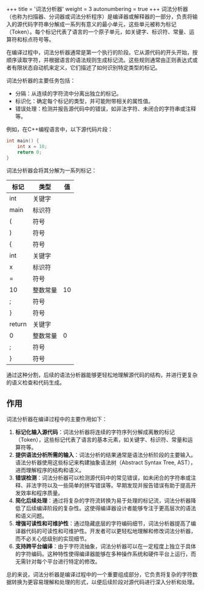 +++
title = '词法分析器'
weight = 3
autonumbering = true
+++
词法分析器（也称为扫描器、分词器或词法分析程序）是编译器或解释器的一部分，负责将输入的源代码字符串分解成一系列有意义的最小单元，这些单元被称为标记（Token）。每个标记代表了语言的一个原子单元，如关键字、标识符、常量、运算符和标点符号等。

在编译过程中，词法分析器通常是第一个执行的阶段。它从源代码的开头开始，按顺序读取字符，并根据语言的语法规则生成标记流。这些规则通常由正则表达式或者有限状态自动机来定义，它们描述了如何识别特定类型的标记。

词法分析器的主要任务包括：

- 分隔：从连续的字符流中分离出独立的标记。
- 标识化：确定每个标记的类型，并可能附带相关的属性值。
- 错误处理：检测并报告源代码中的错误，如非法字符、未闭合的字符串或注释等。

例如，在C++编程语言中，以下源代码片段：

```cpp
int main() {
    int x = 10;
    return 0;
}
```

词法分析器会将其分解为一系列标记：

|标记| 类型| 值|
|---|---|---|
|int| 关键字||
|main| 标识符||
|(| 符号||
|)| 符号||
|{| 符号||
|int| 关键字||
|x| 标识符||
|=| 符号||
|10| 整数常量|10|
|;| 符号||
|}| 符号||
|return| 关键字||
|0| 整数常量|0|
|;| 符号||
|}| 符号||

通过这种分割，后续的语法分析器能够更轻松地理解源代码的结构，并进行更复杂的语义检查和代码生成。

## 作用
词法分析器在编译过程中的主要作用如下：
<ol>
    <li> <b>标记化输入源代码</b>：词法分析器将连续的字符序列分解成离散的标记（Token），这些标记代表了语言的基本元素，如关键字、标识符、常量和运算符等。</li>
    <li><b>提供语法分析所需的输入</b>：词法分析的结果通常是语法分析阶段的主要输入。语法分析器使用这些标记来构建抽象语法树（Abstract Syntax Tree, AST），进而理解程序的结构和语义。</li>
    <li><b>错误检测</b>：词法分析器可以检测源代码中的常见错误，如未闭合的字符串或注释、非法字符以及一些简单的拼写错误等。早期发现并报告错误有助于提高开发效率和程序质量。</li>
    <li><b>简化后续处理</b>：通过将复杂的字符流转换为易于处理的标记流，词法分析器降低了后续编译阶段的复杂性。这使得编译器设计者能够专注于更高层次的语法和语义问题。</li>
    <li><b>增强可读性和可维护性</b>：通过隐藏底层的字符编码细节，词法分析器提高了编译器代码的可读性和可维护性。开发者可以更轻松地理解和修改词法分析器，而不必关心低级别的实现细节。</li>
    <li><b>支持跨平台编译</b>：由于字符流抽象，词法分析器可以在一定程度上独立于具体的字符编码。这种特性使得编译器能够在多种操作系统和硬件平台上运行，而无需针对每个平台进行特定的修改。</li>
</ol>

总的来说，词法分析器是编译过程中的一个重要组成部分，它负责将复杂的字符数据转换为更容易理解和处理的形式，以便后续阶段对源代码进行深入分析和处理。




